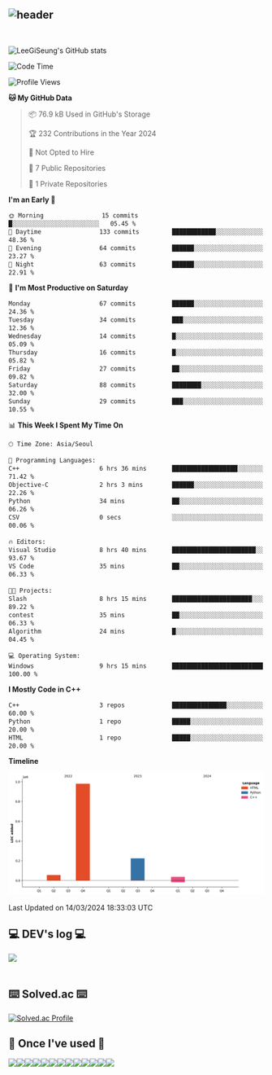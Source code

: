 <div align="left">
  
![header](https://capsule-render.vercel.app/api?type=waving&color=timeGradient&text=LeeGiSeung👋&animation=twinkling&fontSize=35&fontAlignY=40&fontAlign=70&height=250)
---
<br>

![LeeGiSeung's GitHub stats](https://github-readme-stats.vercel.app/api?username=LeeGiSeung&show_icons=true&theme=dark)

<!--START_SECTION:waka-->
![Code Time](http://img.shields.io/badge/Code%20Time-55%20hrs%2042%20mins-blue)

![Profile Views](http://img.shields.io/badge/Profile%20Views-13-blue)

**🐱 My GitHub Data** 

> 📦 76.9 kB Used in GitHub's Storage 
 > 
> 🏆 232 Contributions in the Year 2024
 > 
> 🚫 Not Opted to Hire
 > 
> 📜 7 Public Repositories 
 > 
> 🔑 1 Private Repositories 
 > 
**I'm an Early 🐤** 

```text
🌞 Morning                15 commits          █░░░░░░░░░░░░░░░░░░░░░░░░   05.45 % 
🌆 Daytime                133 commits         ████████████░░░░░░░░░░░░░   48.36 % 
🌃 Evening                64 commits          ██████░░░░░░░░░░░░░░░░░░░   23.27 % 
🌙 Night                  63 commits          ██████░░░░░░░░░░░░░░░░░░░   22.91 % 
```
📅 **I'm Most Productive on Saturday** 

```text
Monday                   67 commits          ██████░░░░░░░░░░░░░░░░░░░   24.36 % 
Tuesday                  34 commits          ███░░░░░░░░░░░░░░░░░░░░░░   12.36 % 
Wednesday                14 commits          █░░░░░░░░░░░░░░░░░░░░░░░░   05.09 % 
Thursday                 16 commits          █░░░░░░░░░░░░░░░░░░░░░░░░   05.82 % 
Friday                   27 commits          ██░░░░░░░░░░░░░░░░░░░░░░░   09.82 % 
Saturday                 88 commits          ████████░░░░░░░░░░░░░░░░░   32.00 % 
Sunday                   29 commits          ███░░░░░░░░░░░░░░░░░░░░░░   10.55 % 
```


📊 **This Week I Spent My Time On** 

```text
🕑︎ Time Zone: Asia/Seoul

💬 Programming Languages: 
C++                      6 hrs 36 mins       ██████████████████░░░░░░░   71.42 % 
Objective-C              2 hrs 3 mins        ██████░░░░░░░░░░░░░░░░░░░   22.26 % 
Python                   34 mins             ██░░░░░░░░░░░░░░░░░░░░░░░   06.26 % 
CSV                      0 secs              ░░░░░░░░░░░░░░░░░░░░░░░░░   00.06 % 

🔥 Editors: 
Visual Studio            8 hrs 40 mins       ███████████████████████░░   93.67 % 
VS Code                  35 mins             ██░░░░░░░░░░░░░░░░░░░░░░░   06.33 % 

🐱‍💻 Projects: 
Slash                    8 hrs 15 mins       ██████████████████████░░░   89.22 % 
contest                  35 mins             ██░░░░░░░░░░░░░░░░░░░░░░░   06.33 % 
Algorithm                24 mins             █░░░░░░░░░░░░░░░░░░░░░░░░   04.45 % 

💻 Operating System: 
Windows                  9 hrs 15 mins       █████████████████████████   100.00 % 
```

**I Mostly Code in C++** 

```text
C++                      3 repos             ███████████████░░░░░░░░░░   60.00 % 
Python                   1 repo              █████░░░░░░░░░░░░░░░░░░░░   20.00 % 
HTML                     1 repo              █████░░░░░░░░░░░░░░░░░░░░   20.00 % 
```



**Timeline**

![Lines of Code chart](https://raw.githubusercontent.com/LeeGiSeung/LeeGiSeung/main/assets/bar_graph.png)


 Last Updated on 14/03/2024 18:33:03 UTC
<!--END_SECTION:waka-->

## 💻 DEV's log 💻
<div style="display:flex; flex-direction:row;">
    <a href="https://easyhomputer.tistory.com">
        <a href="https://velog.io/@kimbab_1004/posts"><img src="https://img.shields.io/badge/Velog-20c997?style=for-the-badge&logo=Velog&logoColor=white">
    </a>
</div><br>


## ⌨️ Solved.ac ⌨️
[![Solved.ac Profile](http://mazassumnida.wtf/api/generate_badge?boj=kimbab1004)](https://solved.ac/kimbab1004)


      
## 🔨 Once I've used 🔨
<div style="display:flex; flex-direction:row;">
    <img src="https://img.shields.io/badge/Andoid Studio-3DDC84?style=flat-square&logo=android studio&logoColor=white">
    <img src="https://img.shields.io/badge/JavaScript-F7DF1E?style=flat-square&logo=JavaScript&logoColor=white">
    <img src="https://img.shields.io/badge/HTML5-E34F26?style=flat-square&logo=HTML5&logoColor=white">
    <img src="https://img.shields.io/badge/React-61DAFB?style=flat-square&logo=React&logoColor=white">
  <br>
  <img src="https://img.shields.io/badge/Anaconda-44A833?style=flat-square&logo=Anaconda&logoColor=white">
  <img src="https://img.shields.io/badge/MongoDB-47A248?style=flat-square&logo=MongoDB&logoColor=white">
  <img src="https://img.shields.io/badge/python-3776AB?style=flat-square&logo=python&logoColor=white">
  <img src="https://img.shields.io/badge/OpenAi-412991?style=flat-square&logo=OpenAi&logoColor=white">
  <img src="https://img.shields.io/badge/Flask-000000?style=flat-square&logo=Flask&logoColor=white">
  <br>
  <img src="https://img.shields.io/badge/Visual Studio-5C2D91?style=flat-square&logo=Visual Studio&logoColor=white">
  <img src="https://img.shields.io/badge/Visual Studio Code-007ACC?style=flat-square&logo=Visual Studio Code&logoColor=white">
  <img src="https://img.shields.io/badge/C++-00599C?style=flat-square&logo=C++&logoColor=white">
  <img src="https://img.shields.io/badge/Unreal Engine-0E1128?style=flat-square&logo=Unreal Engine&logoColor=white">

</div><br>
</div>
